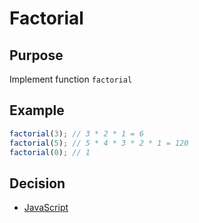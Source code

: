 # Factorial

## Purpose
Implement function `factorial`

## Example
```javascript
factorial(3); // 3 * 2 * 1 = 6
factorial(5); // 5 * 4 * 3 * 2 * 1 = 120
factorial(0); // 1
```

## Decision
- [JavaScript](javascript.md)
